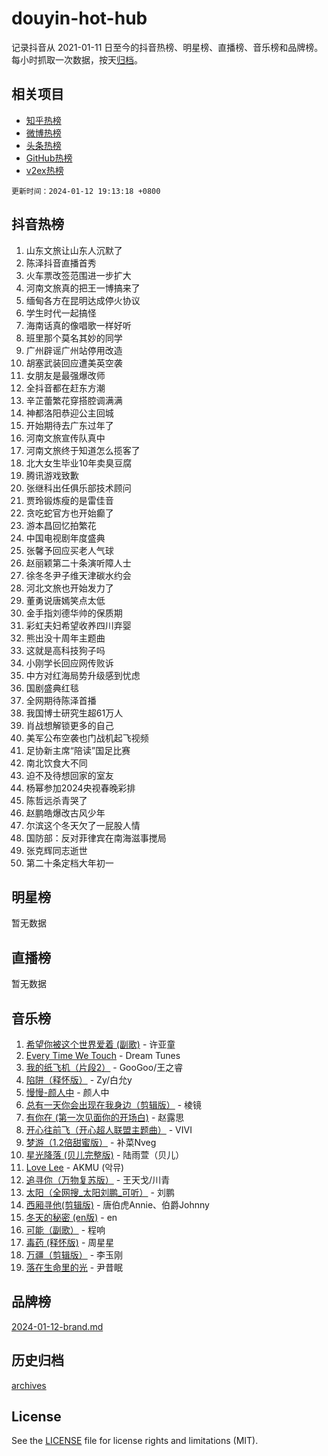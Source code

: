 # douyin-hot-hub

记录抖音从 2021-01-11 日至今的抖音热榜、明星榜、直播榜、音乐榜和品牌榜。每小时抓取一次数据，按天[归档](archives)。

## 相关项目

- [知乎热榜](https://github.com/lonnyzhang423/zhihu-hot-hub)
- [微博热榜](https://github.com/lonnyzhang423/weibo-hot-hub)
- [头条热榜](https://github.com/lonnyzhang423/toutiao-hot-hub)
- [GitHub热榜](https://github.com/lonnyzhang423/github-hot-hub)
- [v2ex热榜](https://github.com/lonnyzhang423/v2ex-hot-hub)


`更新时间：2024-01-12 19:13:18 +0800`

## 抖音热榜

1. 山东文旅让山东人沉默了
1. 陈泽抖音直播首秀
1. 火车票改签范围进一步扩大
1. 河南文旅真的把王一博搞来了
1. 缅甸各方在昆明达成停火协议
1. 学生时代一起搞怪
1. 海南话真的像唱歌一样好听
1. 班里那个莫名其妙的同学
1. 广州辟谣广州站停用改造
1. 胡塞武装回应遭美英空袭
1. 女朋友是最强爆改师
1. 全抖音都在赶东方潮
1. 辛芷蕾繁花穿搭腔调满满
1. 神都洛阳恭迎公主回城
1. 开始期待去广东过年了
1. 河南文旅宣传队真中
1. 河南文旅终于知道怎么揽客了
1. 北大女生毕业10年卖臭豆腐
1. 腾讯游戏致歉
1. 张继科出任俱乐部技术顾问
1. 贾玲锻炼瘦的是雷佳音
1. 贪吃蛇官方也开始癫了
1. 游本昌回忆拍繁花
1. 中国电视剧年度盛典
1. 张馨予回应买老人气球
1. 赵丽颖第二十条演听障人士
1. 徐冬冬尹子维天津碳水约会
1. 河北文旅也开始发力了
1. 董勇说唐嫣笑点太低
1. 金手指刘德华帅的保质期
1. 彩虹夫妇希望收养四川弃婴
1. 熊出没十周年主题曲
1. 这就是高科技狗子吗
1. 小刚学长回应网传败诉
1. 中方对红海局势升级感到忧虑
1. 国剧盛典红毯
1. 全网期待陈泽首播
1. 我国博士研究生超61万人
1. 肖战想解锁更多的自己
1. 美军公布空袭也门战机起飞视频
1. 足协新主席“陪读”国足比赛
1. 南北饮食大不同
1. 迫不及待想回家的室友
1. 杨幂参加2024央视春晚彩排
1. 陈哲远杀青哭了
1. 赵鹏皓爆改古风少年
1. 尔滨这个冬天欠了一屁股人情
1. 国防部：反对菲律宾在南海滋事搅局
1. 张克辉同志逝世
1. 第二十条定档大年初一

## 明星榜

暂无数据

## 直播榜

暂无数据

## 音乐榜

1. [希望你被这个世界爱着 (副歌)](https://sf86-cdn-tos.douyinstatic.com/obj/tos-cn-ve-2774/oUHCmWQfZlE3QQBKBeD8rCFLpJzPgCpImhsxMt) - 许亚童
1. [Every Time We Touch](https://sf86-cdn-tos.douyinstatic.com/obj/tos-cn-ve-2774/ogN6lUKQeBBfEVhIOMikG1CcJjugxk1tztZyhP) - Dream Tunes
1. [我的纸飞机（片段2）](https://sf3-cdn-tos.douyinstatic.com/obj/tos-cn-ve-2774/oM2ZrKcg2CD5AeRB2gkeXOFB1IxAGJdZPazYHf) - GooGoo/王之睿
1. [陷阱（释怀版）](https://sf86-cdn-tos.douyinstatic.com/obj/tos-cn-ve-2774/oE8C21LeZrzKLDFfQYgMzx4GAIHageG5IzayY7) - Zy/白允y
1. [慢慢-颜人中](https://sf86-cdn-tos.douyinstatic.com/obj/tos-cn-ve-2774/ocjHNfBXdBxQNC8ZGAeoLMFTUgtBg8bkExunDC) - 颜人中
1. [总有一天你会出现在我身边（剪辑版）](https://sf86-cdn-tos.douyinstatic.com/obj/tos-cn-ve-2774/oMLsHwhWW7CYoAhoWB9EXUQIzNBsfAJxpAoxCU) - 棱镜
1. [有你在 (第一次见面你的开场白)](https://sf3-cdn-tos.douyinstatic.com/obj/tos-cn-ve-2774/oAthrQ3ClJBfI57uBoFEgNDYtNCZ0TSYQQfxQ0) - 赵露思
1. [开心往前飞（开心超人联盟主题曲）](https://sf86-cdn-tos.douyinstatic.com/obj/tos-cn-ve-2774/9d8fb7c82cf1421fb93a9fe925275e0a) - VIVI
1. [梦游（1.2倍甜蜜版）](https://sf86-cdn-tos.douyinstatic.com/obj/tos-cn-ve-2774/o4gyAUm8hwufoEABmwVIiQtHsFuGzAEEWtNMzo) - 补菜Nveg
1. [星光降落 (贝儿完整版)](https://sf86-cdn-tos.douyinstatic.com/obj/tos-cn-ve-2774/okwB9hAwyAtsFFkFBzAX1hOOfQuIoMNs0W2Mwr) - 陆雨萱（贝儿）
1. [Love Lee](https://sf86-cdn-tos.douyinstatic.com/obj/tos-cn-ve-2774/o05GbkJGbCBTdDnMtB0fwOYgkeZp23vrWQDQBS) - AKMU (악뮤)
1. [追寻你（万物复苏版）](https://sf86-cdn-tos.douyinstatic.com/obj/tos-cn-ve-2774/oYeAZJsbjIDit9APmBg8u6uDUQnHmoCf3gbo74) - 王天戈/川青
1. [太阳（全网搜_太阳刘鹏_可听）](https://sf86-cdn-tos.douyinstatic.com/obj/tos-cn-ve-2774/ogWbyIQnlBFImVbeDocRdCIYtBHlbJXgfZMvgz) - 刘鹏
1. [西厢寻他(剪辑版)](https://sf3-cdn-tos.douyinstatic.com/obj/tos-cn-ve-2774/oUsAVfAQKlRNxEv5qxvIB8o5qmIWUcXbzJKJhw) - 唐伯虎Annie、伯爵Johnny
1. [冬天的秘密 (en版)](https://sf86-cdn-tos.douyinstatic.com/obj/tos-cn-ve-2774/okIuMHDdzyf3FjGK4Lphe1vfHcQaPIHAg0Z4CR) - en
1. [可能（副歌）](https://sf86-cdn-tos.douyinstatic.com/obj/tos-cn-ve-2774/cde1731888894259b333569393c2fb51) - 程响
1. [毒药 (释怀版)](https://sf86-cdn-tos.douyinstatic.com/obj/tos-cn-ve-2774/oYILMEAzspdZBIzy4frJNB8ZHPHWAhiwowd4Ad) - 周星星
1. [万疆（剪辑版）](https://sf86-cdn-tos.douyinstatic.com/obj/tos-cn-ve-2774/ooG7oVgFlDTelKCjCsTTobQvbdtj1BBQXnfZd8) - 李玉刚
1. [落在生命里的光](https://sf86-cdn-tos.douyinstatic.com/obj/tos-cn-ve-2774/d9ffa8c090124ea58bb10df9b510c01d) - 尹昔眠

## 品牌榜

[2024-01-12-brand.md](archives/2024-01-12-brand.md)

## 历史归档

[archives](archives)

## License

See the [LICENSE](LICENSE) file for license rights and limitations (MIT).
